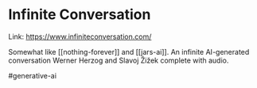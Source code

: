 # Infinite Conversation

Link: https://www.infiniteconversation.com/

Somewhat like [[nothing-forever]] and [[jars-ai]]. An infinite AI-generated conversation Werner Herzog and Slavoj Žižek complete with audio.

#generative-ai
